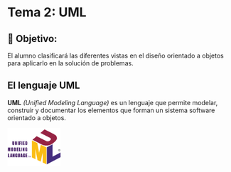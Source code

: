 # Tema 2: UML

## :dart: Objetivo:
El alumno clasificará las diferentes vistas en el diseño orientado a objetos para aplicarlo en la solución de problemas.

## El lenguaje UML

**UML** *(Unified Modeling Language)* es un lenguaje que permite modelar, construir y documentar los elementos que forman un sistema software orientado a objetos.

![]()<img src="https://github.com/nestorabdy/POO/blob/main/Tema%202/imagenes/UML_logo.png" width="120">

